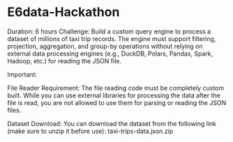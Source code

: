 # E6data-Hackathon
Duration: 6 hours 
Challenge: Build a custom query engine to process a dataset of millions of taxi trip records. The engine must support filtering, projection, aggregation, and group-by operations without relying on external data processing engines (e.g., DuckDB, Polars, Pandas, Spark, Hadoop, etc.) for reading the JSON file.

Important:

File Reader Requirement: The file reading code must be completely custom built. While you can use external libraries for processing the data after the file is read, you are not allowed to use them for parsing or reading the JSON files.

Dataset Download: You can download the dataset from the following link (make
sure to unzip it before use): taxi-trips-data.json.zip
